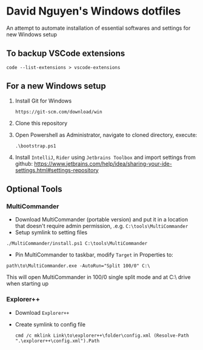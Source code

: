 # David Nguyen's Windows dotfiles

An attempt to automate installation of essential softwares and settings for new Windows setup

## To backup VSCode extensions

```
code --list-extensions > vscode-extensions
```

## For a new Windows setup

1. Install Git for Windows

    ```
    https://git-scm.com/download/win
    ```

2. Clone this repository
3. Open Powershell as Administrator, navigate to cloned directory, execute:

    ```
    .\bootstrap.ps1
    ```
4. Install `IntelliJ`, `Rider` using `Jetbrains Toolbox` and import settings from github: https://www.jetbrains.com/help/idea/sharing-your-ide-settings.html#settings-repository

## Optional Tools

### MultiCommander

- Download MultiCommander (portable version) and put it in a location that doesn't require admin permission, .e.g. `C:\tools\MultiCommander`
- Setup symlink to setting files

```
./MultiCommander/install.ps1 C:\tools\MultiCommander
```

- Pin MultiCommander to taskbar, modify `Target` in Properties to:

```
path\to\MultiCommander.exe -AutoRun="Split 100/0" C:\
```

This will open MultiCommander in 100/0 single split mode and at C:\ drive when starting up

### Explorer++

- Download `Explorer++`
- Create symlink to config file

    ```
    cmd /c mklink Link\to\explorer++\folder\config.xml (Resolve-Path ".\explorer++\config.xml").Path
    ```
